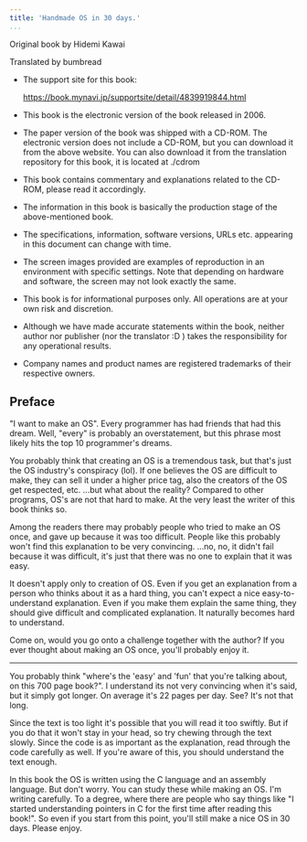 ```yaml
---
title: 'Handmade OS in 30 days.'
...
```


Original book by Hidemi Kawai

Translated by bumbread

- The support site for this book:

  <https://book.mynavi.jp/supportsite/detail/4839919844.html>

- This book is the electronic version of the book released in 2006.

- The paper version of the book was shipped with a CD-ROM. The electronic version does not include a CD-ROM, but you can download it from the above website. You can also download it from the translation repository for this book, it is located at ./cdrom

- This book contains commentary and explanations related to the CD-ROM, please read it accordingly.

- The information in this book is basically the production stage of the above-mentioned book.

- The specifications, information, software versions, URLs etc. appearing in this document can change with time.

- The screen images provided are examples of reproduction in an environment with specific settings. Note that depending on hardware and software, the screen may not look exactly the same.

- This book is for informational purposes only. All operations are at your own risk and discretion.

- Although we have made accurate statements within the book, neither author nor publisher (nor the translator :D ) takes the responsibility for any operational results.

- Company names and product names are registered trademarks of their respective owners.

## Preface

"I want to make an OS". Every programmer has had friends that had this dream. Well, "every" is probably an overstatement, but this phrase most likely hits the top 10 programmer's dreams.

You probably think that creating an OS is a tremendous task, but that's just the OS industry's conspiracy (lol). If one believes the OS are difficult to make, they can sell it under a higher price tag, also the creators of the OS get respected, etc. ...but what about the reality? Compared to other programs, OS's are not that hard to make. At the very least the writer of this book thinks so.

Among the readers there may probably people who tried to make an OS once, and gave up because it was too difficult. People like this probably won't find this explanation to be very convincing. ...no, no, it didn't fail because it was difficult, it's just that there was no one to explain that it was easy.

It doesn't apply only to creation of OS. Even if you get an explanation from a person who thinks about it as a hard thing, you can't expect a nice easy-to-understand explanation. Even if you make them explain the same thing, they should give difficult and complicated explanation. It naturally becomes hard to understand.

Come on, would you go onto a challenge together with the author? If you ever thought about making an OS once, you'll probably enjoy it.

---

You probably think "where's the 'easy' and 'fun' that you're talking about, on this 700 page book?". I understand its not very convincing when it's said, but it simply got longer. On average it's 22 pages per day. See? It's not that long.

Since the text is too light it's possible that you will read it too swiftly. But if you do that it won't stay in your head, so try chewing through the text slowly. Since the code is as important as the explanation, read through the code carefully as well. If you're aware of this, you should understand the text enough.

In this book the OS is written using the C language and an assembly language. But don't worry. You can study these while making an OS. I'm writing carefully. To a degree, where there are people who say things like "I started understanding pointers in C for the first time after reading this book!". So even if you start from this point, you'll still make a nice OS in 30 days. Please enjoy.


